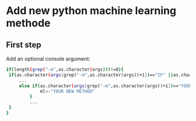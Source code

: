 
# Add new python machine learning methode

## First step

Add an optional console argument:
   ```sh
   if(length(grep("-m",as.character(args)))!=0){
   	if(as.character(args[grep("-m",as.character(args))+1])=="IF" ||as.character(args[grep("-m",as.character(args))+1])=="kNN" || as.character(args[grep("-m",as.character(args))+1])=="DAGMM" || as.character(args[grep("-m",as.character(args))+1])=="RF" || as.character(args[grep("-m",as.character(args))+1])=="YOUR NEW METHOD"){
   		...
   	  	else if(as.character(args[grep("-m",as.character(args))+1])=="YOUR NEW METHOD"){
          		ml<-"YOUR NEW METHOD"
        	}
        	...
   	}
   }
   ```
